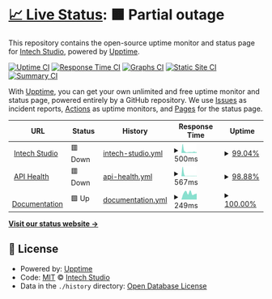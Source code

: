 # [📈 Live Status](https://intechstudio.github.io/uptime): <!--live status--> **🟧 Partial outage**

This repository contains the open-source uptime monitor and status page for [Intech Studio](https://intech.studio), powered by [Upptime](https://github.com/upptime/upptime).

[![Uptime CI](https://github.com/intechstudio/uptime/workflows/Uptime%20CI/badge.svg)](https://github.com/intechstudio/uptime/actions?query=workflow%3A%22Uptime+CI%22)
[![Response Time CI](https://github.com/intechstudio/uptime/workflows/Response%20Time%20CI/badge.svg)](https://github.com/intechstudio/uptime/actions?query=workflow%3A%22Response+Time+CI%22)
[![Graphs CI](https://github.com/intechstudio/uptime/workflows/Graphs%20CI/badge.svg)](https://github.com/intechstudio/uptime/actions?query=workflow%3A%22Graphs+CI%22)
[![Static Site CI](https://github.com/intechstudio/uptime/workflows/Static%20Site%20CI/badge.svg)](https://github.com/intechstudio/uptime/actions?query=workflow%3A%22Static+Site+CI%22)
[![Summary CI](https://github.com/intechstudio/uptime/workflows/Summary%20CI/badge.svg)](https://github.com/intechstudio/uptime/actions?query=workflow%3A%22Summary+CI%22)

With [Upptime](https://upptime.js.org), you can get your own unlimited and free uptime monitor and status page, powered entirely by a GitHub repository. We use [Issues](https://github.com/intechstudio/uptime/issues) as incident reports, [Actions](https://github.com/intechstudio/uptime/actions) as uptime monitors, and [Pages](https://intechstudio.github.io/uptime) for the status page.

<!--start: status pages-->
<!-- This summary is generated by Upptime (https://github.com/upptime/upptime) -->
<!-- Do not edit this manually, your changes will be overwritten -->
<!-- prettier-ignore -->
| URL | Status | History | Response Time | Uptime |
| --- | ------ | ------- | ------------- | ------ |
| <img alt="" src="https://icons.duckduckgo.com/ip3/intech.studio.ico" height="13"> [Intech Studio](https://intech.studio/api/health) | 🟥 Down | [intech-studio.yml](https://github.com/intechstudio/uptime/commits/HEAD/history/intech-studio.yml) | <details><summary><img alt="Response time graph" src="./graphs/intech-studio/response-time-week.png" height="20"> 500ms</summary><br><a href="https://intechstudio.github.io/uptime/history/intech-studio"><img alt="Response time 889" src="https://img.shields.io/endpoint?url=https%3A%2F%2Fraw.githubusercontent.com%2Fintechstudio%2Fuptime%2FHEAD%2Fapi%2Fintech-studio%2Fresponse-time.json"></a><br><a href="https://intechstudio.github.io/uptime/history/intech-studio"><img alt="24-hour response time 588" src="https://img.shields.io/endpoint?url=https%3A%2F%2Fraw.githubusercontent.com%2Fintechstudio%2Fuptime%2FHEAD%2Fapi%2Fintech-studio%2Fresponse-time-day.json"></a><br><a href="https://intechstudio.github.io/uptime/history/intech-studio"><img alt="7-day response time 500" src="https://img.shields.io/endpoint?url=https%3A%2F%2Fraw.githubusercontent.com%2Fintechstudio%2Fuptime%2FHEAD%2Fapi%2Fintech-studio%2Fresponse-time-week.json"></a><br><a href="https://intechstudio.github.io/uptime/history/intech-studio"><img alt="30-day response time 2660" src="https://img.shields.io/endpoint?url=https%3A%2F%2Fraw.githubusercontent.com%2Fintechstudio%2Fuptime%2FHEAD%2Fapi%2Fintech-studio%2Fresponse-time-month.json"></a><br><a href="https://intechstudio.github.io/uptime/history/intech-studio"><img alt="1-year response time 906" src="https://img.shields.io/endpoint?url=https%3A%2F%2Fraw.githubusercontent.com%2Fintechstudio%2Fuptime%2FHEAD%2Fapi%2Fintech-studio%2Fresponse-time-year.json"></a></details> | <details><summary><a href="https://intechstudio.github.io/uptime/history/intech-studio">99.04%</a></summary><a href="https://intechstudio.github.io/uptime/history/intech-studio"><img alt="All-time uptime 99.60%" src="https://img.shields.io/endpoint?url=https%3A%2F%2Fraw.githubusercontent.com%2Fintechstudio%2Fuptime%2FHEAD%2Fapi%2Fintech-studio%2Fuptime.json"></a><br><a href="https://intechstudio.github.io/uptime/history/intech-studio"><img alt="24-hour uptime 99.89%" src="https://img.shields.io/endpoint?url=https%3A%2F%2Fraw.githubusercontent.com%2Fintechstudio%2Fuptime%2FHEAD%2Fapi%2Fintech-studio%2Fuptime-day.json"></a><br><a href="https://intechstudio.github.io/uptime/history/intech-studio"><img alt="7-day uptime 99.04%" src="https://img.shields.io/endpoint?url=https%3A%2F%2Fraw.githubusercontent.com%2Fintechstudio%2Fuptime%2FHEAD%2Fapi%2Fintech-studio%2Fuptime-week.json"></a><br><a href="https://intechstudio.github.io/uptime/history/intech-studio"><img alt="30-day uptime 99.11%" src="https://img.shields.io/endpoint?url=https%3A%2F%2Fraw.githubusercontent.com%2Fintechstudio%2Fuptime%2FHEAD%2Fapi%2Fintech-studio%2Fuptime-month.json"></a><br><a href="https://intechstudio.github.io/uptime/history/intech-studio"><img alt="1-year uptime 99.48%" src="https://img.shields.io/endpoint?url=https%3A%2F%2Fraw.githubusercontent.com%2Fintechstudio%2Fuptime%2FHEAD%2Fapi%2Fintech-studio%2Fuptime-year.json"></a></details>
| <img alt="" src="https://icons.duckduckgo.com/ip3/hq.intech.studio.ico" height="13"> [API Health](https://hq.intech.studio/healthz) | 🟥 Down | [api-health.yml](https://github.com/intechstudio/uptime/commits/HEAD/history/api-health.yml) | <details><summary><img alt="Response time graph" src="./graphs/api-health/response-time-week.png" height="20"> 567ms</summary><br><a href="https://intechstudio.github.io/uptime/history/api-health"><img alt="Response time 755" src="https://img.shields.io/endpoint?url=https%3A%2F%2Fraw.githubusercontent.com%2Fintechstudio%2Fuptime%2FHEAD%2Fapi%2Fapi-health%2Fresponse-time.json"></a><br><a href="https://intechstudio.github.io/uptime/history/api-health"><img alt="24-hour response time 1045" src="https://img.shields.io/endpoint?url=https%3A%2F%2Fraw.githubusercontent.com%2Fintechstudio%2Fuptime%2FHEAD%2Fapi%2Fapi-health%2Fresponse-time-day.json"></a><br><a href="https://intechstudio.github.io/uptime/history/api-health"><img alt="7-day response time 567" src="https://img.shields.io/endpoint?url=https%3A%2F%2Fraw.githubusercontent.com%2Fintechstudio%2Fuptime%2FHEAD%2Fapi%2Fapi-health%2Fresponse-time-week.json"></a><br><a href="https://intechstudio.github.io/uptime/history/api-health"><img alt="30-day response time 2394" src="https://img.shields.io/endpoint?url=https%3A%2F%2Fraw.githubusercontent.com%2Fintechstudio%2Fuptime%2FHEAD%2Fapi%2Fapi-health%2Fresponse-time-month.json"></a><br><a href="https://intechstudio.github.io/uptime/history/api-health"><img alt="1-year response time 818" src="https://img.shields.io/endpoint?url=https%3A%2F%2Fraw.githubusercontent.com%2Fintechstudio%2Fuptime%2FHEAD%2Fapi%2Fapi-health%2Fresponse-time-year.json"></a></details> | <details><summary><a href="https://intechstudio.github.io/uptime/history/api-health">98.88%</a></summary><a href="https://intechstudio.github.io/uptime/history/api-health"><img alt="All-time uptime 99.84%" src="https://img.shields.io/endpoint?url=https%3A%2F%2Fraw.githubusercontent.com%2Fintechstudio%2Fuptime%2FHEAD%2Fapi%2Fapi-health%2Fuptime.json"></a><br><a href="https://intechstudio.github.io/uptime/history/api-health"><img alt="24-hour uptime 99.47%" src="https://img.shields.io/endpoint?url=https%3A%2F%2Fraw.githubusercontent.com%2Fintechstudio%2Fuptime%2FHEAD%2Fapi%2Fapi-health%2Fuptime-day.json"></a><br><a href="https://intechstudio.github.io/uptime/history/api-health"><img alt="7-day uptime 98.88%" src="https://img.shields.io/endpoint?url=https%3A%2F%2Fraw.githubusercontent.com%2Fintechstudio%2Fuptime%2FHEAD%2Fapi%2Fapi-health%2Fuptime-week.json"></a><br><a href="https://intechstudio.github.io/uptime/history/api-health"><img alt="30-day uptime 99.32%" src="https://img.shields.io/endpoint?url=https%3A%2F%2Fraw.githubusercontent.com%2Fintechstudio%2Fuptime%2FHEAD%2Fapi%2Fapi-health%2Fuptime-month.json"></a><br><a href="https://intechstudio.github.io/uptime/history/api-health"><img alt="1-year uptime 99.81%" src="https://img.shields.io/endpoint?url=https%3A%2F%2Fraw.githubusercontent.com%2Fintechstudio%2Fuptime%2FHEAD%2Fapi%2Fapi-health%2Fuptime-year.json"></a></details>
| <img alt="" src="https://icons.duckduckgo.com/ip3/grid-documentation.onrender.com.ico" height="13"> [Documentation](https://grid-documentation.onrender.com/) | 🟩 Up | [documentation.yml](https://github.com/intechstudio/uptime/commits/HEAD/history/documentation.yml) | <details><summary><img alt="Response time graph" src="./graphs/documentation/response-time-week.png" height="20"> 249ms</summary><br><a href="https://intechstudio.github.io/uptime/history/documentation"><img alt="Response time 267" src="https://img.shields.io/endpoint?url=https%3A%2F%2Fraw.githubusercontent.com%2Fintechstudio%2Fuptime%2FHEAD%2Fapi%2Fdocumentation%2Fresponse-time.json"></a><br><a href="https://intechstudio.github.io/uptime/history/documentation"><img alt="24-hour response time 232" src="https://img.shields.io/endpoint?url=https%3A%2F%2Fraw.githubusercontent.com%2Fintechstudio%2Fuptime%2FHEAD%2Fapi%2Fdocumentation%2Fresponse-time-day.json"></a><br><a href="https://intechstudio.github.io/uptime/history/documentation"><img alt="7-day response time 249" src="https://img.shields.io/endpoint?url=https%3A%2F%2Fraw.githubusercontent.com%2Fintechstudio%2Fuptime%2FHEAD%2Fapi%2Fdocumentation%2Fresponse-time-week.json"></a><br><a href="https://intechstudio.github.io/uptime/history/documentation"><img alt="30-day response time 246" src="https://img.shields.io/endpoint?url=https%3A%2F%2Fraw.githubusercontent.com%2Fintechstudio%2Fuptime%2FHEAD%2Fapi%2Fdocumentation%2Fresponse-time-month.json"></a><br><a href="https://intechstudio.github.io/uptime/history/documentation"><img alt="1-year response time 245" src="https://img.shields.io/endpoint?url=https%3A%2F%2Fraw.githubusercontent.com%2Fintechstudio%2Fuptime%2FHEAD%2Fapi%2Fdocumentation%2Fresponse-time-year.json"></a></details> | <details><summary><a href="https://intechstudio.github.io/uptime/history/documentation">100.00%</a></summary><a href="https://intechstudio.github.io/uptime/history/documentation"><img alt="All-time uptime 99.99%" src="https://img.shields.io/endpoint?url=https%3A%2F%2Fraw.githubusercontent.com%2Fintechstudio%2Fuptime%2FHEAD%2Fapi%2Fdocumentation%2Fuptime.json"></a><br><a href="https://intechstudio.github.io/uptime/history/documentation"><img alt="24-hour uptime 100.00%" src="https://img.shields.io/endpoint?url=https%3A%2F%2Fraw.githubusercontent.com%2Fintechstudio%2Fuptime%2FHEAD%2Fapi%2Fdocumentation%2Fuptime-day.json"></a><br><a href="https://intechstudio.github.io/uptime/history/documentation"><img alt="7-day uptime 100.00%" src="https://img.shields.io/endpoint?url=https%3A%2F%2Fraw.githubusercontent.com%2Fintechstudio%2Fuptime%2FHEAD%2Fapi%2Fdocumentation%2Fuptime-week.json"></a><br><a href="https://intechstudio.github.io/uptime/history/documentation"><img alt="30-day uptime 100.00%" src="https://img.shields.io/endpoint?url=https%3A%2F%2Fraw.githubusercontent.com%2Fintechstudio%2Fuptime%2FHEAD%2Fapi%2Fdocumentation%2Fuptime-month.json"></a><br><a href="https://intechstudio.github.io/uptime/history/documentation"><img alt="1-year uptime 99.98%" src="https://img.shields.io/endpoint?url=https%3A%2F%2Fraw.githubusercontent.com%2Fintechstudio%2Fuptime%2FHEAD%2Fapi%2Fdocumentation%2Fuptime-year.json"></a></details>

<!--end: status pages-->

[**Visit our status website →**](https://intechstudio.github.io/uptime)

## 📄 License

- Powered by: [Upptime](https://github.com/upptime/upptime)
- Code: [MIT](./LICENSE) © [Intech Studio](https://intech.studio)
- Data in the `./history` directory: [Open Database License](https://opendatacommons.org/licenses/odbl/1-0/)
